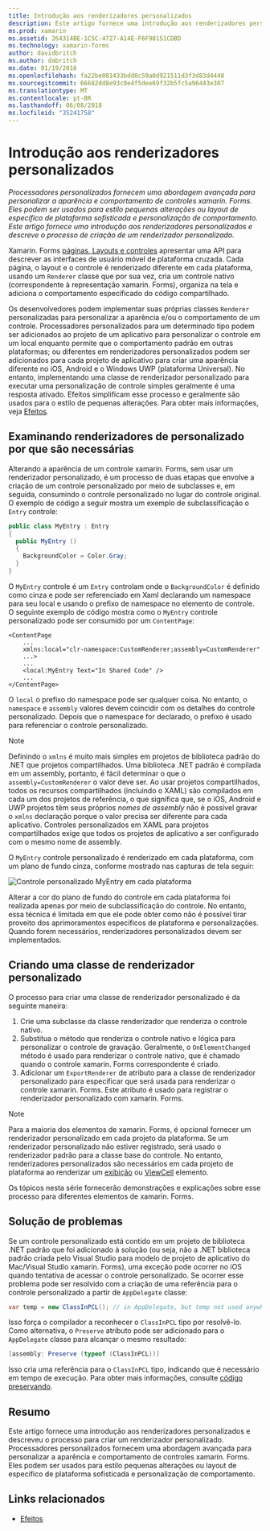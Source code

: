 ```yaml
---
title: Introdução aos renderizadores personalizados
description: Este artigo fornece uma introdução aos renderizadores personalizados e descreve o processo de criação de um renderizador personalizado.
ms.prod: xamarin
ms.assetid: 264314BE-1C5C-4727-A14E-F6F98151CDBD
ms.technology: xamarin-forms
author: davidbritch
ms.author: dabritch
ms.date: 01/19/2016
ms.openlocfilehash: fa22be081433bdd0c59a0d921511d3f3d83d4448
ms.sourcegitcommit: 66682dd8e93c0e4f5dee69f32b5fc5a96443e307
ms.translationtype: MT
ms.contentlocale: pt-BR
ms.lasthandoff: 06/08/2018
ms.locfileid: "35241758"
---
```

# <a name="introduction-to-custom-renderers"></a>Introdução aos renderizadores personalizados

_Processadores personalizados fornecem uma abordagem avançada para personalizar a aparência e comportamento de controles xamarin. Forms. Eles podem ser usados para estilo pequenas alterações ou layout de específico de plataforma sofisticada e personalização de comportamento. Este artigo fornece uma introdução aos renderizadores personalizados e descreve o processo de criação de um renderizador personalizado._

Xamarin. Forms [páginas, Layouts e controles](~/xamarin-forms/user-interface/controls/index.md) apresentar uma API para descrever as interfaces de usuário móvel de plataforma cruzada. Cada página, o layout e o controle é renderizado diferente em cada plataforma, usando um `Renderer` classe que por sua vez, cria um controle nativo (correspondente à representação xamarin. Forms), organiza na tela e adiciona o comportamento especificado do código compartilhado.

Os desenvolvedores podem implementar suas próprias classes `Renderer` personalizadas para personalizar a aparência e/ou o comportamento de um controle. Processadores personalizados para um determinado tipo podem ser adicionados ao projeto de um aplicativo para personalizar o controle em um local enquanto permite que o comportamento padrão em outras plataformas; ou diferentes em renderizadores personalizados podem ser adicionados para cada projeto de aplicativo para criar uma aparência diferente no iOS, Android e o Windows UWP (plataforma Universal). No entanto, implementando uma classe de renderizador personalizado para executar uma personalização de controle simples geralmente é uma resposta ativado. Efeitos simplificam esse processo e geralmente são usados para o estilo de pequenas alterações. Para obter mais informações, veja [Efeitos](~/xamarin-forms/app-fundamentals/effects/index.md).

## <a name="examining-why-custom-renderers-are-necessary"></a>Examinando renderizadores de personalizado por que são necessárias

Alterando a aparência de um controle xamarin. Forms, sem usar um renderizador personalizado, é um processo de duas etapas que envolve a criação de um controle personalizado por meio de subclasses e, em seguida, consumindo o controle personalizado no lugar do controle original. O exemplo de código a seguir mostra um exemplo de subclassificação o `Entry` controle:

```csharp
public class MyEntry : Entry
{
  public MyEntry ()
  {
    BackgroundColor = Color.Gray;
  }
}
```

O `MyEntry` controle é um `Entry` controlam onde o `BackgroundColor` é definido como cinza e pode ser referenciado em Xaml declarando um namespace para seu local e usando o prefixo de namespace no elemento de controle. O seguinte exemplo de código mostra como o `MyEntry` controle personalizado pode ser consumido por um `ContentPage`:

```xaml
<ContentPage
    ...
    xmlns:local="clr-namespace:CustomRenderer;assembly=CustomRenderer"
    ...>
    ...
    <local:MyEntry Text="In Shared Code" />
    ...
</ContentPage>
```

O `local` o prefixo do namespace pode ser qualquer coisa. No entanto, o `namespace` e `assembly` valores devem coincidir com os detalhes do controle personalizado. Depois que o namespace for declarado, o prefixo é usado para referenciar o controle personalizado.

> [!NOTE]
> Definindo o `xmlns` é muito mais simples em projetos de biblioteca padrão do .NET que projetos compartilhados. Uma biblioteca .NET padrão é compilada em um assembly, portanto, é fácil determinar o que o `assembly=CustomRenderer` o valor deve ser. Ao usar projetos compartilhados, todos os recursos compartilhados (incluindo o XAML) são compilados em cada um dos projetos de referência, o que significa que, se o iOS, Android e UWP projetos têm seus próprios *nomes de assembly* não é possível gravar o `xmlns` declaração porque o valor precisa ser diferente para cada aplicativo. Controles personalizados em XAML para projetos compartilhados exige que todos os projetos de aplicativo a ser configurado com o mesmo nome de assembly.

O `MyEntry` controle personalizado é renderizado em cada plataforma, com um plano de fundo cinza, conforme mostrado nas capturas de tela seguir:

![](introduction-images/screenshots.png "Controle personalizado MyEntry em cada plataforma")

Alterar a cor do plano de fundo do controle em cada plataforma foi realizada apenas por meio de subclassificação do controle. No entanto, essa técnica é limitada em que ele pode obter como não é possível tirar proveito dos aprimoramentos específicos de plataforma e personalizações. Quando forem necessários, renderizadores personalizados devem ser implementados.

## <a name="creating-a-custom-renderer-class"></a>Criando uma classe de renderizador personalizado

O processo para criar uma classe de renderizador personalizado é da seguinte maneira:

1. Crie uma subclasse da classe renderizador que renderiza o controle nativo.
1. Substitua o método que renderiza o controle nativo e lógica para personalizar o controle de gravação. Geralmente, o `OnElementChanged` método é usado para renderizar o controle nativo, que é chamado quando o controle xamarin. Forms correspondente é criado.
1. Adicionar um `ExportRenderer` de atributo para a classe de renderizador personalizado para especificar que será usada para renderizar o controle xamarin. Forms. Este atributo é usado para registrar o renderizador personalizado com xamarin. Forms.

> [!NOTE]
> Para a maioria dos elementos de xamarin. Forms, é opcional fornecer um renderizador personalizado em cada projeto da plataforma. Se um renderizador personalizado não estiver registrado, será usado o renderizador padrão para a classe base do controle. No entanto, renderizadores personalizados são necessários em cada projeto de plataforma ao renderizar um [exibição](https://developer.xamarin.com/api/type/Xamarin.Forms.View/) ou [ViewCell](https://developer.xamarin.com/api/type/Xamarin.Forms.ViewCell/) elemento.

Os tópicos nesta série fornecerão demonstrações e explicações sobre esse processo para diferentes elementos de xamarin. Forms.

## <a name="troubleshooting"></a>Solução de problemas

Se um controle personalizado está contido em um projeto de biblioteca .NET padrão que foi adicionado à solução (ou seja, não a .NET biblioteca padrão criada pelo Visual Studio para modelo de projeto de aplicativo do Mac/Visual Studio xamarin. Forms), uma exceção pode ocorrer no iOS quando tentativa de acessar o controle personalizado. Se ocorrer esse problema pode ser resolvido com a criação de uma referência para o controle personalizado a partir de `AppDelegate` classe:

```csharp
var temp = new ClassInPCL(); // in AppDelegate, but temp not used anywhere
```

Isso força o compilador a reconhecer o `ClassInPCL` tipo por resolvê-lo. Como alternativa, o `Preserve` atributo pode ser adicionado para o `AppDelegate` classe para alcançar o mesmo resultado:

```csharp
[assembly: Preserve (typeof (ClassInPCL))]
```

Isso cria uma referência para o `ClassInPCL` tipo, indicando que é necessário em tempo de execução. Para obter mais informações, consulte [código preservando](~/ios/deploy-test/linker.md).

## <a name="summary"></a>Resumo

Este artigo fornece uma introdução aos renderizadores personalizados e descreveu o processo para criar um renderizador personalizado. Processadores personalizados fornecem uma abordagem avançada para personalizar a aparência e comportamento de controles xamarin. Forms. Eles podem ser usados para estilo pequenas alterações ou layout de específico de plataforma sofisticada e personalização de comportamento.


## <a name="related-links"></a>Links relacionados

- [Efeitos](~/xamarin-forms/app-fundamentals/effects/index.md)
